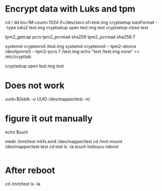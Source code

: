 # Encrypt data with Luks and tpm 

cd /
dd bs=1M count=1024 if=/dev/zero of=test.img
cryptsetup luksFormat --type luks2 test.img
cryptsetup open test.img test
cryptsetup close test

tpm2_getcap pcrs
tpm2_pcrread sha256
tpm2_pcrread sha256:7

systemd-cryptenroll /test.img
systemd-cryptenroll --tpm2-device /dev/tpmrm0 --tpm2-pcrs 7 /test.img
echo "test /test.img none" >> /etc/crypttab

cryptsetup open test.img test

# Does not work 
uuid=$(lsblk -o UUID /dev/mapper/test -n)
# figure it out manually 
echo $uuid

mkdir /mnt/test
mkfs.ext4 /dev/mapper/test
cd /mnt 
mount /dev/mapper/test test
cd test
ls -la
touch helloyou
reboot
```

```
# After reboot 
cd /mnt/test
ls -la
```
